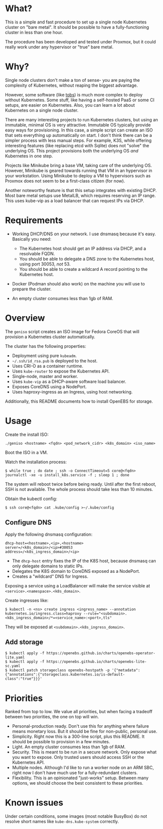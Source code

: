 # What?

This is a simple and fast procedure to set up a single node Kubernetes cluster on "bare metal".
It should be possible to have a fully-functioning cluster in less than one hour.

The procedure has been developed and tested under Proxmox, but it could really work under any hypervisor or "true" bare metal.

# Why?

Single node clusters don't make a ton of sense- you are paying the complexity of Kubernetes, without reaping the biggest advantage.

However, some software (like [tobs](https://github.com/timescale/tobs)) is much more complex to deploy without Kubernetes.
Some stuff, like having a self-hosted PaaS or some CI setups, are easier on Kubernetes.
Also, you can learn a lot about Kubernetes on a single node cluster.

There are many interesting projects to run Kubernetes clusters, but using an immutable, minimal OS is very attractive.
Immutable OS typically provide easy ways for provisioning.
In this case, a simple script can create an ISO that sets everything up automatically on start.
I don't think there can be a simpler process with less manual steps.
For example, K3S, while offering interesting features (like replacing etcd with Sqlite) does not "solve" the underlying OS.
This project provisions both the underlying OS *and* Kubernetes in one step.

Projects like Minikube bring a base VM, taking care of the underlying OS.
However, Minikube is geared towards running that VM in an hypervisor in your workstation.
Using Minikube to deploy a VM to hypervisors such as Proxmox does not seem to be a first-class citizen (for now).

Another noteworthy feature is that this setup integrates with existing DHCP.
Most bare metal setups use MetalLB, which requires reserving an IP range.
This uses kube-vip as a load balancer that can request IPs via DHCP.

# Requirements

* Working DHCP/DNS on your network.
  I use dnsmasq because it's easy.
  Basically you need:

  * The Kubernetes host should get an IP address via DHCP, and a resolvable FQDN.
  * You should be able to delegate a DNS zone to the Kubernetes host, using port 30053, *not* 53.
  * You should be able to create a wildcard A record pointing to the Kubernetes host.

* Docker (Podman should also work) on the machine you will use to prepare the cluster.
* An empty cluster consumes less than 1gb of RAM.

# Overview

The `geniso` script creates an ISO image for Fedora CoreOS that will provision a Kubernetes cluster automatically.

The cluster has the following properties:

* Deployment using pure `kubeadm`.
* `~/.ssh/id_rsa.pub` is deployed to the host.
* Uses CRI-O as a container runtime.
* Uses `kube-router` to expose the Kubernetes API.
* Single-node, master and worker.
* Uses `kube-vip` as a DHCP-aware software load balancer.
* Exposes CoreDNS using a NodePort.
* Uses haproxy-ingress as an Ingress, using host networking.

Additionally, this README documents how to install OpenEBS for storage.

# Usage

Create the install ISO:

```
./geniso <hostname> <fqdn> <pod_network_cidr> <k8s_domain> <iso_name>
```

Boot the ISO in a VM.

Watch the installation process:

```
$ while true ; do date ; ssh -o ConnectTimeout=5 core@<fqdn> journalctl -xe -u install_k8s.service -f ; sleep 1 ; done
```

The system will reboot twice before being ready.
Until after the first reboot, SSH is not available.
The whole process should take less than 10 minutes.

Obtain the kubectl config:

```
$ ssh core@<fqdn> cat .kube/config >~/.kube/config
```

## Configure DNS

Apply the following dnsmasq configuration:

```
dhcp-host=<hostname>,<ip>,<hostname>
server=/<k8s_domain>/<ip>#30053
address=/<k8s_ingress_domain>/<ip>

```

* The `dhcp-host` entry fixes the IP of the K8S host, because dnsmasq can only delegate domains to static IPs.
* Delegates the K8S domain to CoreDNS exposed as a NodePort.
* Creates a "wildcard" DNS for Ingress.

Exposing a service using a LoadBalancer will make the service visible at `<service>.<namespace>.<k8s_domain>`.

Create ingresses like:

```
$ kubectl -n <ns> create ingress <ingress_name> --annotation kubernetes.io/ingress.class=haproxy --rule="<subdomain>.<k8s_ingress_domain>/*=<service_name>:<port>,tls"
```

They will be exposed at `<subdomain>.<k8s_ingress_domain>`.

## Add storage

```
$ kubectl apply -f https://openebs.github.io/charts/openebs-operator-lite.yaml
$ kubectl apply -f https://openebs.github.io/charts/openebs-lite-sc.yaml
$ kubectl patch storageclass openebs-hostpath -p '{"metadata": {"annotations":{"storageclass.kubernetes.io/is-default-class":"true"}}}'
```

# Priorities

Ranked from top to low.
We value all priorities, but when facing a tradeoff between two priorities, the one on top will win.

* Personal-production ready.
  Don't use this for anything where failure means monetary loss.
  But it should be fine for non-public, personal use.
* Simplicity. 
  Right now this is a 300-line script, plus this README.
  It should be possible to provision in a few minutes.
* Light.
  An empty cluster consumes less than 1gb of RAM.
* Security.
  This is meant to be run in a secure network.
  Only expose what you want to expose.
  Only trusted users should access SSH or the Kubernetes API.
* Multiple nodes.
  Although I'd like to run a worker node on an ARM SBC, right now I don't have much use for a fully-redundant clusters.
* Flexibility.
  This is an opinionated "just-works" setup.
  Between many options, we should choose the best consistent to these priorities.

# Known issues

Under certain conditions, some images (most notable BusyBox) do not resolve short names like `kube-dns.kube-system` correctly.
